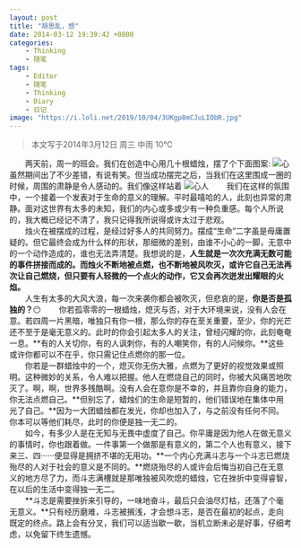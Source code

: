 ```yaml
---
layout: post
title: "胡思乱，想"
date: 2014-03-12 19:39:42 +0800
categories: 
	- Thinking
	- 随笔
tags: 
	- Editor
	- 随笔
	- Thinking
	- Diary
	- 日记
image: "https://i.loli.net/2019/10/04/3UKgp8mCJuLIObR.jpg"
---
```


> 本文写于2014年3月12日 周三 中雨 10℃
<!-- more -->

&emsp;&emsp;两天前，周一的班会。我们在创造中心用几十根蜡烛，摆了个下面图案:
![心](https://s2.ax1x.com/2019/09/29/u3RfAO.png)
　　虽然期间出了不少差错，有说有笑。但当成功摆完之后，当我们在这里围成一圈的时候，周围的肃静是令人感动的。我们像这样站着
![心人](https://s2.ax1x.com/2019/09/29/u3WPuq.png)
　　我们在这样的氛围中，一个接着一个发表对于生命的意义的理解。平时最嘻哈的人，此刻也异常的肃静。面对这世界有太多的未知，我们的内心或多或少有一种负重感。每个人所说的，我大概已经记不清了，我只记得我所说得或许太过于悲观。<br/>
　　烛火在被摆成的过程，是经过好多人的共同努力。摆成“生命”二字虽是毋庸置疑的。但它最终会成为什么样的形状，那细微的差别，由谁不小心的一脚，无意中的一个动作造成的，谁也无法弄清楚。我想说的是，**人生就是一次次充满无数可能的事件拼接而成的。而烛火不断地被点燃，也不断地被风吹灭，或许它自己无法再次让自己燃烧，但只要有人轻微的一个点火的动作，它又会再次迸发出耀眼的火焰。**<br/>
　　人生有太多的大风大浪，每一次来袭你都会被吹灭，但悲哀的是，**你是否是孤独的？**:no_mouth:
　　你若孤零零的一根蜡烛，熄灭与否，对于大环境来说，没有人会在意。若四周一片黑暗，唯独只有你一根，那么你的存在至关重要，至少，你的光芒还不至于是毫无意义的。此时的你会引起太多人的关注，曾经闪耀的你，此刻奄奄一息。**有的人关切你，有的人讽刺你，有的人嘲笑你，有的人问候你。**这些或许你都可以不在乎，你只需记住点燃你的那一位。<br/>
　　你若是一群蜡烛中的一个，熄灭你无伤大雅，点燃为了更好的视觉效果或照明。这种微妙的关系，令人难以把握。他人在燃烧自己的同时，你被大风痛苦地吹灭了。啊，啊，世界多残酷啊。没有人会在意你是不幸的，并且靠你自身的能力，你无法点燃自己。**但别忘了，蜡烛们的生命是短暂的，他们错误地在集体中用光了自己。**因为一大团蜡烛都在发光，你却也加入了，与之前没有任何不同。你本可以等他们耗尽，此时的你便是独一无二的。<br/>
　　如今，有多少人是在无知与无畏中虚度了自己。你平庸是因为他人在做无意义的事情时，你也跟着做。一件事第一个做那是有意义的，第二个人也有意义，接下来三、四······便显得是拥挤不堪的无用功。**一个内心充满斗志与一个斗志已燃烧殆尽的人对于社会的意义是不同的。**燃烧殆尽的人或许会后悔当初自己在无意义的地方尽了力，而斗志满槽就是那唯独被风吹熄的蜡烛，它在挫折中变得睿智，在以后的生活中变得独一无二。<br/>
　　**斗志是需要挫折来引导的，一味地奋斗，最后只会油尽灯枯，还落了个毫无意义。**只有经历磨难，斗志被搁浅，才会想斗志，是否在最初的起点，走向既定的终点。路上会有分叉，我们可以适当歇一歇，当机立断未必是好事，仔细考虑，以免留下终生遗憾。

